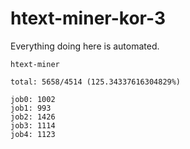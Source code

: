 # htext-miner-kor-3

Everything doing here is automated.

```
htext-miner

total: 5658/4514 (125.34337616304829%)

job0: 1002
job1: 993
job2: 1426
job3: 1114
job4: 1123
```
